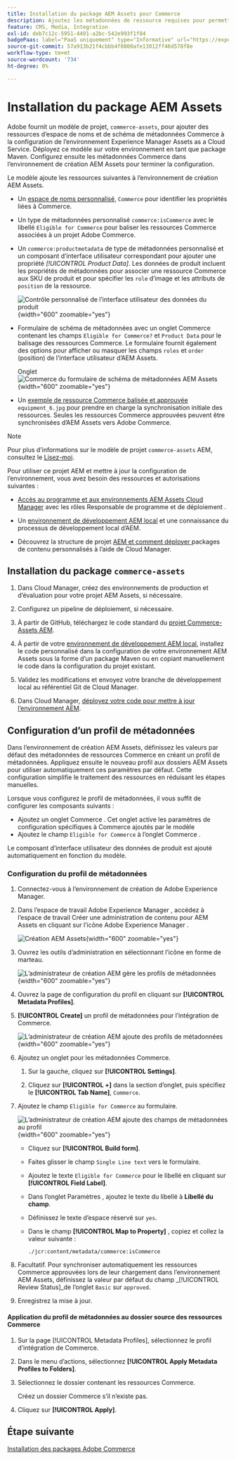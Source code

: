```yaml
---
title: Installation du package AEM Assets pour Commerce
description: Ajoutez les métadonnées de ressource requises pour permettre à l’intégration d’AEM Assets pour Commerce de synchroniser les ressources entre les projets Adobe Commerce et Experience Manager Assets.
feature: CMS, Media, Integration
exl-id: deb7c12c-5951-4491-a2bc-542e993f1f84
badgePaas: label="PaaS uniquement" type="Informative" url="https://experienceleague.adobe.com/en/docs/commerce/user-guides/product-solutions" tooltip="S’applique uniquement aux projets Adobe Commerce on Cloud (infrastructure PaaS gérée par Adobe) et aux projets On-premise."
source-git-commit: 57a913b21f4cbbb4f0800afe13012ff46d578f8e
workflow-type: tm+mt
source-wordcount: '734'
ht-degree: 0%

---
```


# Installation du package AEM Assets

Adobe fournit un modèle de projet, `commerce-assets`, pour ajouter des ressources d’espace de noms et de schéma de métadonnées Commerce à la configuration de l’environnement Experience Manager Assets as a Cloud Service. Déployez ce modèle sur votre environnement en tant que package Maven. Configurez ensuite les métadonnées Commerce dans l’environnement de création AEM Assets pour terminer la configuration.

Le modèle ajoute les ressources suivantes à l’environnement de création AEM Assets.

- Un [espace de noms personnalisé](https://github.com/ankumalh/assets-commerce/blob/main/ui.config/jcr_root/apps/commerce/config/org.apache.sling.jcr.repoinit.RepositoryInitializer~commerce-namespaces.cfg.json), `Commerce` pour identifier les propriétés liées à Commerce.

- Un type de métadonnées personnalisé `commerce:isCommerce` avec le libellé `Eligible for Commerce` pour baliser les ressources Commerce associées à un projet Adobe Commerce.

- Un `commerce:productmetadata` de type de métadonnées personnalisé et un composant d’interface utilisateur correspondant pour ajouter une propriété *[!UICONTROL Product Data]*. Les données de produit incluent les propriétés de métadonnées pour associer une ressource Commerce aux SKU de produit et pour spécifier les `role` d’image et les attributs de `position` de la ressource.

  ![Contrôle personnalisé de l’interface utilisateur des données du produit](./assets/aem-commerce-sku-metadata-fields-from-template.png){width="600" zoomable="yes"}

- Formulaire de schéma de métadonnées avec un onglet Commerce contenant les champs `Eligible for Commerce?` et `Product Data` pour le balisage des ressources Commerce. Le formulaire fournit également des options pour afficher ou masquer les champs `roles` et `order` (position) de l’interface utilisateur d’AEM Assets.

  Onglet ![Commerce du formulaire de schéma de métadonnées AEM Assets](./assets/assets-configure-metadata-schema-form-editor.png){width="600" zoomable="yes"}

- Un [exemple de ressource Commerce balisée et approuvée](https://github.com/ankumalh/assets-commerce/blob/main/ui.content/src/main/content/jcr_root/content/dam/wknd/en/activities/hiking/equipment_6.jpg/.content.xml) `equipment_6.jpg` pour prendre en charge la synchronisation initiale des ressources. Seules les ressources Commerce approuvées peuvent être synchronisées d’AEM Assets vers Adobe Commerce.

>[!NOTE]
>Pour plus d’informations sur le modèle de projet `commerce-assets` AEM, consultez le [Lisez-moi](https://github.com/ankumalh/assets-commerce).

Pour utiliser ce projet AEM et mettre à jour la configuration de l’environnement, vous avez besoin des ressources et autorisations suivantes :

- [Accès au programme et aux environnements AEM Assets Cloud Manager](https://experienceleague.adobe.com/en/docs/experience-manager-cloud-service/content/onboarding/journey/cloud-manager#access-sysadmin-bo) avec les rôles Responsable de programme et de déploiement .

- Un [environnement de développement AEM local](https://experienceleague.adobe.com/en/docs/experience-manager-learn/cloud-service/local-development-environment-set-up/overview) et une connaissance du processus de développement local d’AEM.

- Découvrez la structure de projet [AEM et comment déployer ](https://experienceleague.adobe.com/fr/docs/experience-manager-cloud-service/content/implementing/developing/aem-project-content-package-structure) packages de contenu personnalisés à l’aide de Cloud Manager.

## Installation du package `commerce-assets`

1. Dans Cloud Manager, créez des environnements de production et d’évaluation pour votre projet AEM Assets, si nécessaire.

1. Configurez un pipeline de déploiement, si nécessaire.

1. À partir de GitHub, téléchargez le code standard du [projet Commerce-Assets AEM](https://github.com/ankumalh/assets-commerce).

1. À partir de votre [environnement de développement AEM local](https://experienceleague.adobe.com/en/docs/experience-manager-learn/cloud-service/local-development-environment-set-up/overview), installez le code personnalisé dans la configuration de votre environnement AEM Assets sous la forme d’un package Maven ou en copiant manuellement le code dans la configuration du projet existant.

1. Validez les modifications et envoyez votre branche de développement local au référentiel Git de Cloud Manager.

1. Dans Cloud Manager, [déployez votre code pour mettre à jour l’environnement AEM](https://experienceleague.adobe.com/en/docs/experience-manager-cloud-service/content/implementing/using-cloud-manager/deploy-code#deploying-code-with-cloud-manager).

## Configuration d’un profil de métadonnées

Dans l’environnement de création AEM Assets, définissez les valeurs par défaut des métadonnées de ressources Commerce en créant un profil de métadonnées. Appliquez ensuite le nouveau profil aux dossiers AEM Assets pour utiliser automatiquement ces paramètres par défaut. Cette configuration simplifie le traitement des ressources en réduisant les étapes manuelles.

Lorsque vous configurez le profil de métadonnées, il vous suffit de configurer les composants suivants :

- Ajoutez un onglet Commerce . Cet onglet active les paramètres de configuration spécifiques à Commerce ajoutés par le modèle
- Ajoutez le champ `Eligible for Commerce` à l’onglet Commerce .

Le composant d’interface utilisateur des données de produit est ajouté automatiquement en fonction du modèle.

### Configuration du profil de métadonnées

1. Connectez-vous à l’environnement de création de Adobe Experience Manager.

1. Dans l’espace de travail Adobe Experience Manager , accédez à l’espace de travail Créer une administration de contenu pour AEM Assets en cliquant sur l’icône Adobe Experience Manager .

   ![Création AEM Assets](./assets/aem-assets-authoring.png){width="600" zoomable="yes"}

1. Ouvrez les outils d’administration en sélectionnant l’icône en forme de marteau.

   ![L’administrateur de création AEM gère les profils de métadonnées](./assets/aem-manage-metadata-profiles.png){width="600" zoomable="yes"}

1. Ouvrez la page de configuration du profil en cliquant sur **[!UICONTROL Metadata Profiles]**.

1. **[!UICONTROL Create]** un profil de métadonnées pour l’intégration de Commerce.

   ![L’administrateur de création AEM ajoute des profils de métadonnées ](./assets/aem-create-metadata-profile.png){width="600" zoomable="yes"}

1. Ajoutez un onglet pour les métadonnées Commerce.

   1. Sur la gauche, cliquez sur **[!UICONTROL Settings]**.

   1. Cliquez sur **[!UICONTROL +]** dans la section d’onglet, puis spécifiez le **[!UICONTROL Tab Name]**, `Commerce`.

1. Ajoutez le champ `Eligible for Commerce` au formulaire.

   ![L’administrateur de création AEM ajoute des champs de métadonnées au profil](./assets/aem-edit-metadata-profile-fields.png){width="600" zoomable="yes"}

   - Cliquez sur **[!UICONTROL Build form]**.

   - Faites glisser le champ `Single Line text` vers le formulaire.

   - Ajoutez le texte `Eligible for Commerce` pour le libellé en cliquant sur **[!UICONTROL Field Label]**.

   - Dans l’onglet Paramètres , ajoutez le texte du libellé à **Libellé du champ**.

   - Définissez le texte d’espace réservé sur `yes`.

   - Dans le champ **[!UICONTROL Map to Property]** , copiez et collez la valeur suivante :

     ```terminal
     ./jcr:content/metadata/commerce:isCommerce
     ```

1. Facultatif. Pour synchroniser automatiquement les ressources Commerce approuvées lors de leur chargement dans l’environnement AEM Assets, définissez la valeur par défaut du champ _[!UICONTROL Review Status]_de l’onglet `Basic` sur `approved`.

1. Enregistrez la mise à jour.

#### Application du profil de métadonnées au dossier source des ressources Commerce

1. Sur la page [!UICONTROL  Metadata Profiles], sélectionnez le profil d’intégration de Commerce.

1. Dans le menu d’actions, sélectionnez **[!UICONTROL Apply Metadata Profiles to Folders]**.

1. Sélectionnez le dossier contenant les ressources Commerce.

   Créez un dossier Commerce s’il n’existe pas.

1. Cliquez sur **[!UICONTROL Apply]**.

## Étape suivante

[Installation des packages Adobe Commerce](aem-assets-configure-commerce.md)
